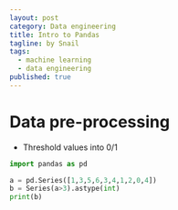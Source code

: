 ```yaml
---
layout: post
category: Data engineering 
title: Intro to Pandas 
tagline: by Snail
tags: 
  - machine learning
  - data engineering
published: true
---
```


# Data pre-processing

* Threshold values into 0/1

```python
import pandas as pd

a = pd.Series([1,3,5,6,3,4,1,2,0,4])
b = Series(a>3).astype(int)
print(b)
```